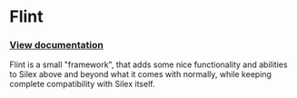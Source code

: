 # Flint

### [View documentation](https://studionone.github.io/flint/)

Flint is a small "framework", that adds some nice functionality and abilities to Silex above and beyond what it comes with normally, while keeping complete compatibility with Silex itself.
